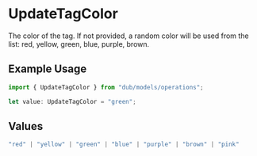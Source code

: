 # UpdateTagColor

The color of the tag. If not provided, a random color will be used from the list: red, yellow, green, blue, purple, brown.

## Example Usage

```typescript
import { UpdateTagColor } from "dub/models/operations";

let value: UpdateTagColor = "green";
```

## Values

```typescript
"red" | "yellow" | "green" | "blue" | "purple" | "brown" | "pink"
```